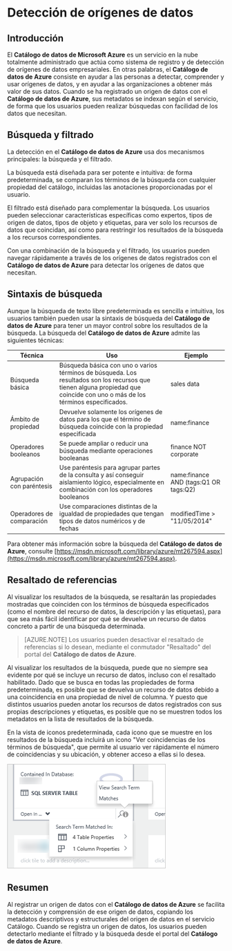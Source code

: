<properties
   pageTitle="Detección de orígenes de datos"
   description="Artículo de procedimientos que indica cómo detectar recursos de datos registrados con el Catálogo de datos de Azure, incluidos la búsqueda y el filtrado, y mediante las capacidades de resaltado de referencias del portal del Catálogo de datos de Azure."
   services="data-catalog"
   documentationCenter=""
   authors="steelanddata"
   manager="NA"
   editor=""
   tags=""/>
<tags
   ms.service="data-catalog"
   ms.devlang="NA"
   ms.topic="get-started-article"
   ms.tgt_pltfrm="NA"
   ms.workload="data-catalog"
   ms.date="02/08/2016"
   ms.author="maroche"/>


# Detección de orígenes de datos

## Introducción
El **Catálogo de datos de Microsoft Azure** es un servicio en la nube totalmente administrado que actúa como sistema de registro y de detección de orígenes de datos empresariales. En otras palabras, el **Catálogo de datos de Azure** consiste en ayudar a las personas a detectar, comprender y usar orígenes de datos, y en ayudar a las organizaciones a obtener más valor de sus datos. Cuando se ha registrado un origen de datos con el **Catálogo de datos de Azure**, sus metadatos se indexan según el servicio, de forma que los usuarios pueden realizar búsquedas con facilidad de los datos que necesitan.

## Búsqueda y filtrado

La detección en el **Catálogo de datos de Azure** usa dos mecanismos principales: la búsqueda y el filtrado.

La búsqueda está diseñada para ser potente e intuitiva: de forma predeterminada, se comparan los términos de la búsqueda con cualquier propiedad del catálogo, incluidas las anotaciones proporcionadas por el usuario.

El filtrado está diseñado para complementar la búsqueda. Los usuarios pueden seleccionar características específicas como expertos, tipos de origen de datos, tipos de objeto y etiquetas, para ver solo los recursos de datos que coincidan, así como para restringir los resultados de la búsqueda a los recursos correspondientes.

Con una combinación de la búsqueda y el filtrado, los usuarios pueden navegar rápidamente a través de los orígenes de datos registrados con el **Catálogo de datos de Azure** para detectar los orígenes de datos que necesitan.

## Sintaxis de búsqueda

Aunque la búsqueda de texto libre predeterminada es sencilla e intuitiva, los usuarios también pueden usar la sintaxis de búsqueda del **Catálogo de datos de Azure** para tener un mayor control sobre los resultados de la búsqueda. La búsqueda del **Catálogo de datos de Azure** admite las siguientes técnicas:

| Técnica | Uso | Ejemplo |
|---------------------------|-----------------------------------------------------------------------------------------------------------------------------------------|-----------------------------------------------------------|
| Búsqueda básica | Búsqueda básica con uno o varios términos de búsqueda. Los resultados son los recursos que tienen alguna propiedad que coincide con uno o más de los términos especificados. | sales data |
| Ámbito de propiedad | Devuelve solamente los orígenes de datos para los que el término de búsqueda coincide con la propiedad especificada | name:finance |
| Operadores booleanos | Se puede ampliar o reducir una búsqueda mediante operaciones booleanas | finance NOT corporate |
| Agrupación con paréntesis | Use paréntesis para agrupar partes de la consulta y así conseguir aislamiento lógico, especialmente en combinación con los operadores booleanos | name:finance AND (tags:Q1 OR tags:Q2) |
| Operadores de comparación | Use comparaciones distintas de la igualdad de propiedades que tengan tipos de datos numéricos y de fechas | modifiedTime > "11/05/2014" |

Para obtener más información sobre la búsqueda del **Catálogo de datos de Azure**, consulte [https://msdn.microsoft.com/library/azure/mt267594.aspx](https://msdn.microsoft.com/library/azure/mt267594.aspx).

## Resaltado de referencias
Al visualizar los resultados de la búsqueda, se resaltarán las propiedades mostradas que coinciden con los términos de búsqueda especificados (como el nombre del recurso de datos, la descripción y las etiquetas), para que sea más fácil identificar por qué se devuelve un recurso de datos concreto a partir de una búsqueda determinada.

> [AZURE.NOTE] Los usuarios pueden desactivar el resaltado de referencias si lo desean, mediante el conmutador "Resaltado" del portal del **Catálogo de datos de Azure**.

Al visualizar los resultados de la búsqueda, puede que no siempre sea evidente por qué se incluye un recurso de datos, incluso con el resaltado habilitado. Dado que se busca en todas las propiedades de forma predeterminada, es posible que se devuelva un recurso de datos debido a una coincidencia en una propiedad de nivel de columna. Y puesto que distintos usuarios pueden anotar los recursos de datos registrados con sus propias descripciones y etiquetas, es posible que no se muestren todos los metadatos en la lista de resultados de la búsqueda.

En la vista de iconos predeterminada, cada icono que se muestre en los resultados de la búsqueda incluirá un icono "Ver coincidencias de los términos de búsqueda", que permite al usuario ver rápidamente el número de coincidencias y su ubicación, y obtener acceso a ellas si lo desea.

 ![Resaltado de referencias y coincidencias de búsqueda en el portal del Catálogo de datos de Azure](./media/data-catalog-how-to-discover/search-matches.png)

## Resumen
Al registrar un origen de datos con el **Catálogo de datos de Azure** se facilita la detección y comprensión de ese origen de datos, copiando los metadatos descriptivos y estructurales del origen de datos en el servicio Catálogo. Cuando se registra un origen de datos, los usuarios pueden detectarlo mediante el filtrado y la búsqueda desde el portal del **Catálogo de datos de Azure**.

<!---HONumber=AcomDC_0224_2016-->
